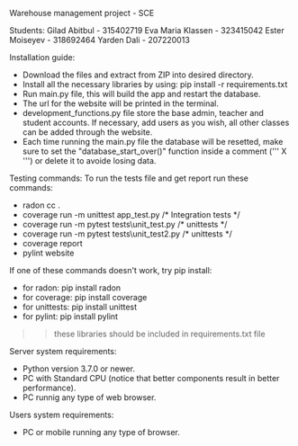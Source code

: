 Warehouse management project - SCE

Students:
  Gilad Abitbul - 315402719
  Eva Maria Klassen - 323415042
  Ester Moiseyev - 318692464
  Yarden Dali - 207220013


Installation guide:
  - Download the files and extract from ZIP into desired directory.
  - Install all the necessary libraries by using: pip install -r requirements.txt
  - Run main.py file, this will build the app and restart the database.
  - The url for the website will be printed in the terminal.
  - development_functions.py file store the base admin, teacher and student accounts. If necessary, add users as you wish, all other classes can be added through the website.
  - Each time running the main.py file the database will be resetted, make sure to set the "database_start_over()" function inside a comment (''' X ''') or delete it to avoide losing data.


Testing commands:
To run the tests file and get report run these commands:
  - radon cc .
  - coverage run -m unittest app_test.py                  /* Integration tests */
  - coverage run -m pytest tests\unit_test.py             /* unittests */
  - coverage run -m pytest tests\unit_test2.py            /* unittests */
  - coverage report
  - pylint website


If one of these commands doesn't work, try pip install:
  - for radon: pip install radon
  - for coverage: pip install coverage
  - for unittests: pip install unittest
  - for pylint: pip install pylint
> > these libraries should be included in requirements.txt file


Server system requirements:
  - Python version 3.7.0 or newer.
  - PC with Standard CPU (notice that better components result in better performance).
  - PC runnig any type of web browser.


Users system requirements:
  - PC or mobile running any type of browser.
